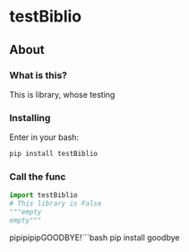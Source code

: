 testBiblio
======

## About

### What is this?

This is library, whose testing

### Installing

Enter in your bash:

```bash
pip install testBiblio
```

### Call the func

```py
import testBiblio
# This library is False
"""empty
empty"""
```

pipipipipGOODBYE!```bash
pip install goodbye
```